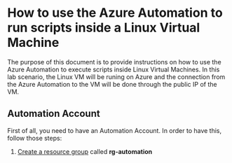 # How to use the Azure Automation to run scripts inside a Linux Virtual Machine

The purpose of this document is to provide instructions on how to use the Azure Automation to execute scripts inside Linux Virtual Machines. In this lab scenario, the Linux VM will be runing on Azure and the connection from the Azure Automation to the VM will be done through the public IP of the VM.


## Automation Account

First of all, you need to have an Automation Account. In order to have this, follow those steps:

1. [Create a resource group](https://docs.microsoft.com/en-us/azure/azure-resource-manager/management/manage-resource-groups-portal#create-resource-groups) called **rg-automation** 
